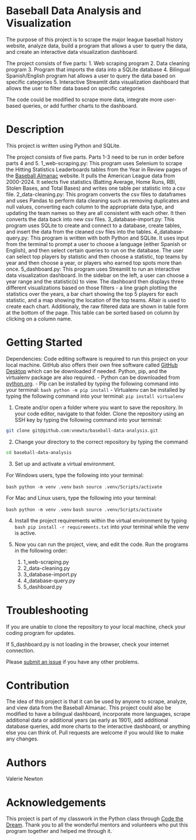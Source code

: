 # Baseball Data Analysis and Visualization
The purpose of this project is to scrape the major league baseball history website, analyze data, build a program that allows a user to query the data, and create an interactive data visualization dashboard. 

The project consists of five parts:
    1. Web scraping program
    2. Data cleaning program
    3. Program that imports the data into a SQLite database
    4. Bilingual Spanish/English program hat allows a user to query the data based on specific categories
    5. Interactive Streamlit data visualization dashboard that allows the user to filter data based on specific categories

The code could be modified to scrape more data, integrate more user-based queries, or add further charts to the dashboard.


# Description
This project is written using Python and SQLite.

The project consists of five parts. Parts 1-3 need to be run in order before parts 4 and 5.
    1_web-scraping.py: 
        This program uses Selenium to scrape the Hitting Statistics Leaderboards tables from the Year in Review pages of the [Baseball Almanac](https://www.baseball-almanac.com/yearmenu.shtml) website. It pulls the American League data from 2000-2024. It selects five statistics (Batting Average, Home Runs, RBI, Stolen Bases, and Total Bases) and writes one table per statistic into a csv file.
    2_data-cleaning.py:
        This program converts the csv files to dataframes and uses Pandas to perform data cleaning such as removing duplicates and null values, converting each column to the appropriate data type, and updating the team names so they are all consistent with each other. It then converts the data back into new csv files.
    3_database-import.py:
        This program uses SQLite to create and connect to a database, create tables, and insert the data from the cleaned csv files into the tables.
    4_database-query.py:
        This program is written with both Python and SQLite. It uses input from the terminal to prompt a user to choose a language (either Spanish or English), and then select certain queries to run on the database. The user can select top players by statistic and then choose a statistic, top teams by year and then choose a year, or players who earned top spots more than once.
    5_dashboard.py:
        This program uses Streamlit to run an interactive data visualization dashboard. In the sidebar on the left, a user can choose a year range and the statistic(s) to view. The dashboard then displays three different visualizations based on those filters - a line graph plotting the statistics over the years, a bar chart showing the top 5 players for each statistic, and a map showing the location of the top teams. Altair is used to create each chart. Additionaly, the raw filtered data are shown in table form at the bottom of the page. This table can be sorted based on column by clicking on a column name.


# Getting Started
Dependencies: Code editing software is required to run this project on your local machine. GitHub also offers their own free software called [GitHub Desktop](https://github.com/apps/desktop) which can be downloaded if needed. Python, pip, and the virtualenv package are also required. 
    - Python can be downloaded from [python.org](https://www.python.org/downloads/). 
    - Pip can be installed by typing the following command into your terminal: ```bash python -m pip install```
    - Virtualenv can be installed by typing the following command into your terminal: ```pip install virtualenv```

1. Create and/or open a folder where you want to save the repository. In your code editor, navigate to that folder. Clone the repository using an SSH key by typing the following command into your terminal: 
```bash
git clone git@github.com:vnewto/baseball-data-analysis.git
```
2. Change your directory to the correct repository by typing the command 

```bash
cd baseball-data-analysis 
```
3. Set up and activate a virtual environment.

For Windows users, type the following into your terminal:

```bash python -m venv .venv```
```bash source .venv/Scripts/activate```

For Mac and Linux users, type the following into your terminal:

```bash python -m venv .venv```
```bash source .venv/Scripts/activate```

4. Install the project requirements within the virtual environment by typing ```bash pip install -r requirements.txt``` into your terminal while the venv is active.

5. Now you can run the project, view, and edit the code. Run the programs in the following order:
    1. 1_web-scraping.py
    2. 2_data-cleaning.py
    3. 3_database-import.py
    4. 4_database-query.py
    5. 5_dashboard.py


# Troubleshooting
If you are unable to clone the repository to your local machine, check your coding program for updates.

If 5_dashboard.py is not loading in the browser, check your internet connection. 

Please [submit an issue](https://github.com/vnewto/baseball-data-analysis/issues) if you have any other problems.


# Contribution
The idea of this project is that it can be used by anyone to scrape, analyze, and view data from the Baseball Almanac. This project could also be modified to have a bilingual dashboard, incorporate more languages, scrape additional data or additional years (as early as 1901), add additional database queries, add more charts to the interactive dashboard, or anything else you can think of. Pull requests are welcome if you would like to make any changes.


# Authors
Valerie Newton


# Acknowledgements
This project is part of my classwork in the Python class through [Code the Dream](https://codethedream.org/). Thank you to all the wonderful mentors and volunteers who put this program together and helped me through it. 